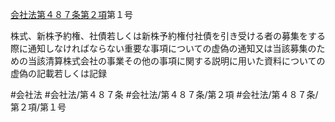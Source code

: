[会社法第４８７条第２項](会社法＿＿＿＿第４８７条第２項)第１号

株式、新株予約権、社債若しくは新株予約権付社債を引き受ける者の募集をする際に通知しなければならない重要な事項についての虚偽の通知又は当該募集のための当該清算株式会社の事業その他の事項に関する説明に用いた資料についての虚偽の記載若しくは記録


#会社法
#会社法/第４８７条
#会社法/第４８７条/第２項
#会社法/第４８７条/第２項/第１号
